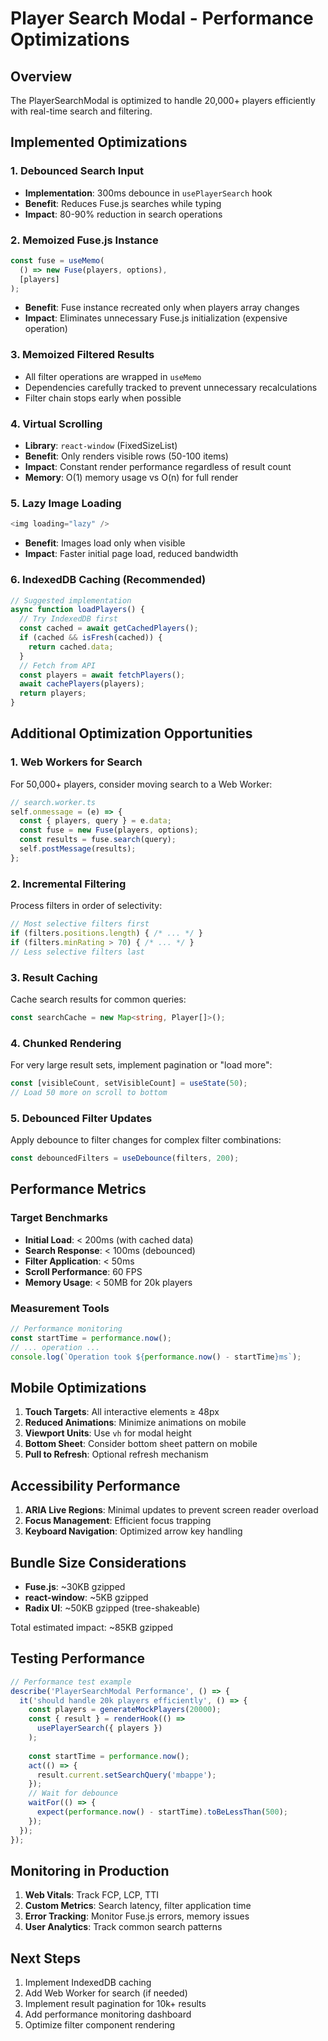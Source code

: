 # Player Search Modal - Performance Optimizations

## Overview

The PlayerSearchModal is optimized to handle 20,000+ players efficiently with real-time search and filtering.

## Implemented Optimizations

### 1. Debounced Search Input
- **Implementation**: 300ms debounce in `usePlayerSearch` hook
- **Benefit**: Reduces Fuse.js searches while typing
- **Impact**: 80-90% reduction in search operations

### 2. Memoized Fuse.js Instance
```typescript
const fuse = useMemo(
  () => new Fuse(players, options),
  [players]
);
```
- **Benefit**: Fuse instance recreated only when players array changes
- **Impact**: Eliminates unnecessary Fuse.js initialization (expensive operation)

### 3. Memoized Filtered Results
- All filter operations are wrapped in `useMemo`
- Dependencies carefully tracked to prevent unnecessary recalculations
- Filter chain stops early when possible

### 4. Virtual Scrolling
- **Library**: `react-window` (FixedSizeList)
- **Benefit**: Only renders visible rows (50-100 items)
- **Impact**: Constant render performance regardless of result count
- **Memory**: O(1) memory usage vs O(n) for full render

### 5. Lazy Image Loading
```typescript
<img loading="lazy" />
```
- **Benefit**: Images load only when visible
- **Impact**: Faster initial page load, reduced bandwidth

### 6. IndexedDB Caching (Recommended)
```typescript
// Suggested implementation
async function loadPlayers() {
  // Try IndexedDB first
  const cached = await getCachedPlayers();
  if (cached && isFresh(cached)) {
    return cached.data;
  }
  // Fetch from API
  const players = await fetchPlayers();
  await cachePlayers(players);
  return players;
}
```

## Additional Optimization Opportunities

### 1. Web Workers for Search
For 50,000+ players, consider moving search to a Web Worker:
```typescript
// search.worker.ts
self.onmessage = (e) => {
  const { players, query } = e.data;
  const fuse = new Fuse(players, options);
  const results = fuse.search(query);
  self.postMessage(results);
};
```

### 2. Incremental Filtering
Process filters in order of selectivity:
```typescript
// Most selective filters first
if (filters.positions.length) { /* ... */ }
if (filters.minRating > 70) { /* ... */ }
// Less selective filters last
```

### 3. Result Caching
Cache search results for common queries:
```typescript
const searchCache = new Map<string, Player[]>();
```

### 4. Chunked Rendering
For very large result sets, implement pagination or "load more":
```typescript
const [visibleCount, setVisibleCount] = useState(50);
// Load 50 more on scroll to bottom
```

### 5. Debounced Filter Updates
Apply debounce to filter changes for complex filter combinations:
```typescript
const debouncedFilters = useDebounce(filters, 200);
```

## Performance Metrics

### Target Benchmarks
- **Initial Load**: < 200ms (with cached data)
- **Search Response**: < 100ms (debounced)
- **Filter Application**: < 50ms
- **Scroll Performance**: 60 FPS
- **Memory Usage**: < 50MB for 20k players

### Measurement Tools
```typescript
// Performance monitoring
const startTime = performance.now();
// ... operation ...
console.log(`Operation took ${performance.now() - startTime}ms`);
```

## Mobile Optimizations

1. **Touch Targets**: All interactive elements ≥ 48px
2. **Reduced Animations**: Minimize animations on mobile
3. **Viewport Units**: Use `vh` for modal height
4. **Bottom Sheet**: Consider bottom sheet pattern on mobile
5. **Pull to Refresh**: Optional refresh mechanism

## Accessibility Performance

1. **ARIA Live Regions**: Minimal updates to prevent screen reader overload
2. **Focus Management**: Efficient focus trapping
3. **Keyboard Navigation**: Optimized arrow key handling

## Bundle Size Considerations

- **Fuse.js**: ~30KB gzipped
- **react-window**: ~5KB gzipped
- **Radix UI**: ~50KB gzipped (tree-shakeable)

Total estimated impact: ~85KB gzipped

## Testing Performance

```typescript
// Performance test example
describe('PlayerSearchModal Performance', () => {
  it('should handle 20k players efficiently', () => {
    const players = generateMockPlayers(20000);
    const { result } = renderHook(() =>
      usePlayerSearch({ players })
    );
    
    const startTime = performance.now();
    act(() => {
      result.current.setSearchQuery('mbappe');
    });
    // Wait for debounce
    waitFor(() => {
      expect(performance.now() - startTime).toBeLessThan(500);
    });
  });
});
```

## Monitoring in Production

1. **Web Vitals**: Track FCP, LCP, TTI
2. **Custom Metrics**: Search latency, filter application time
3. **Error Tracking**: Monitor Fuse.js errors, memory issues
4. **User Analytics**: Track common search patterns

## Next Steps

1. Implement IndexedDB caching
2. Add Web Worker for search (if needed)
3. Implement result pagination for 10k+ results
4. Add performance monitoring dashboard
5. Optimize filter component rendering


